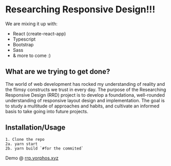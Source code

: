 # Researching Responsive Design!!!

We are mixing it up with:
- React (create-react-app)
- Typescript
- Bootstrap
- Sass
- & more to come :)

## What are we trying to get done?

The world of web development has rocked my understanding of reality and the flimsy constructs we trust in every day.
The purpose of the Researching Responsive Design (RRD) project is to develop a foundationa, well-rounded understanding of responsive layout design and implementation. The goal is to study a multitude of approaches and habits, and cultivate an informed basis to take going into future projects.


## Installation/Usage
```
1. Clone the repo
2a. yarn start
2b. yarn build `#for the commited`
```
Demo @ [rrp.yorphos.xyz](rrp.yorphos.xyz "Hosted by Vercel.com, easy stuff!")